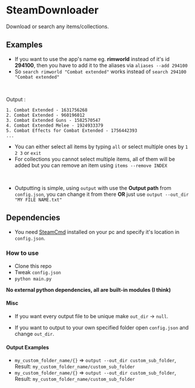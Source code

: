 # SteamDownloader

Download or search any items/collections.

## Examples

- If you want to use the app's name eg. **rimworld** instead of it's id **294100**, then you have to add it to the aliases via `aliases --add 294100`
- So `search rimworld "Combat extended"` works instead of `search 294100 "Combat extended"`

<br />

Output :

```
1. Combat Extended - 1631756268
2. Combat Extended - 960196012
3. Combat Extended Guns - 1582570547
4. Combat Extended Melee - 1924933379
5. Combat Effects for Combat Extended - 1756442393
...
```

- You can either select all items by typing `all` or select multiple ones by `1 2 3` or `exit`
- For collections you cannot select multiple items, all of them will be added but you can remove an item using `items --remove INDEX`

<br />

- Outputting is simple, using `output` with use the **Output path** from `config.json`, you can change it from there **OR** just use `output --out_dir "MY FILE NAME.txt"`

## Dependencies

- You need [SteamCmd](https://developer.valvesoftware.com/wiki/SteamCMD#Downloading_SteamCMD) installed on your pc and specify it's location in `config.json`.

### How to use

- Clone this repo
- Tweak `config.json`
- `python main.py`

**No external python dependencies, all are built-in modules (I think)**

#### Misc

- If you want every output file to be unique make `out_dir` -> `null`.

- If you want to output to your own specified folder open `config.json` and change `out_dir`.

#### Output Examples

- `my_custom_folder_name/{}` => `output --out_dir custom_sub_folder`, Result: `my_custom_folder_name/custom_sub_folder`
- `my_custom_folder_name/{}` => `output --out_dir custom_sub_folder`, Result: `my_custom_folder_name/custom_sub_folder`
